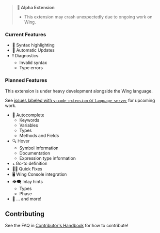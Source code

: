 > **🚧 Alpha Extension**
> - This extension may crash unexpectedly due to ongoing work on Wing.

###  Current Features

- 💅 Syntax highlighting
- 🔄 Automatic Updates
- ❗ Diagnostics
  - Invalid syntax
  - Type errors

### Planned Features

This extension is under heavy development alongside the Wing language.  

See [issues labeled with `vscode-extension` or `language-server`](https://github.com/winglang/wing/issues?q=is%3Aissue+is%3Aopen+sort%3Aupdated-desc+label%3Avscode-extension%2Clanguage-server) for upcoming work.

- 🤖 Autocomplete
    - Keywords
    - Variables
    - Types
    - Methods and Fields
- 🔍 Hover
  - Symbol information
  - Documentation 
  - Expression type information
- ⤵️ Go-to definition
- 🕵️‍♀️ Quick Fixes
- 🖥️ Wing Console integration
- 👁️‍🗨️ Inlay hints
  - Types
  - Phase
- 🦄 ... and more!

## Contributing

See the FAQ in [Contributor's Handbook](https://docs.winglang.io/contributing/development#-how-do-i-build-the-vscode-extension) for how to contribute!

